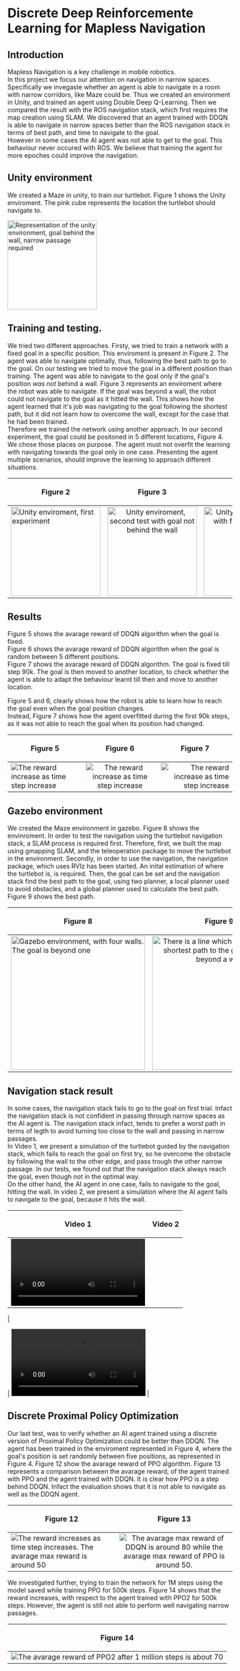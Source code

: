 # Discrete Deep Reinforcemente Learning for Mapless Navigation

## Introduction

Mapless Navigation is a key challenge in mobile robotics.  
In this project we focus our attention on navigation in narrow spaces.  
Specifically we invegaste whether an agent is able to navigate in a room with narrow corridors, like Maze could be. 
Thus we created an environment in Unity, and trained an agent using Double Deep Q-Learning. 
Then we compared the result with the ROS navigation stack, which first requires the map creation using SLAM. 
We discovered that an agent trained with DDQN is able to navigate in narrow spaces better than the ROS navigation stack in terms of best path, and time to navigate to the goal.  
However in some cases the AI agent was not able to get to the goal. This behaviour never occured with ROS. 
We believe that training the agent for more epoches could improve the navigation. 

## Unity environment 
We created a Maze in unity, to train our turtlebot. 
Figure 1 shows the Unity enviroment. 
The pink cube represents the location the turtlebot should navigate to. 

<img src="img/Figure1.png" width="200" alt="Representation of the unity environment, goal behind the wall, narrow passage required">



## Training and testing. 

We tried two different approaches. 
Firsty, we tried to train a network with a fixed goal in a specific position. This enviroment is present in Figure 2. 
The agent was able to navigate optimally, thus,  following the best path to go to the goal. 
On our testing we tried to move the goal in a different position than training. 
The agent was able to navigate to the goal only if the goal's position *was not* behind a wall. Figure 3 represents an enviroment where the robot was able to navigate. 
If the goal was beyond a wall, the robot could not navigate to the goal as it hitted the wall. 
This shows how the agent learned that it's job was navigating to the goal following the shortest path, but it did not learn how to overcome the wall, except for the case that he had been trained.  
Therefore we trained the network using another approach. In our second experiment, the goal could be positoned in 5 different locations, Figure 4. 
We chose those places on purpose. The agent must not overfit the learning with navigating towards the goal only in one case. Presenting the agent multiple scenarios, should improve the learning to approach different situations. 

| <p align="center">Figure 2</p>                                                   |                                      <p align="center">Figure 3</p>                                       |                                                                                 <p align="center">Figure 4</p> |
| -------------------------------------------------------------------------------- | :-------------------------------------------------------------------------------------------------------: | -------------------------------------------------------------------------------------------------------------: |
| <img src="img/Figure2.png" width="200" alt="Unity enviroment, first experiment"> | <img src="img/Figure3.png" width="200" alt="Unity enviroment, second test with goal not behind the wall"> | <img src="img/Figure4.png" width="200" alt="Unity enviroment, train with five different goals around the map"> |

## Results 

Figure 5 shows the avarage reward of DDQN algorithm when the goal is fixed.  
Figure 6 shows the avarage reward of DDQN algorithm when the goal is random between 5 different positions.  
Figure 7 shows the avarage reward of DDQN algorithm. The goal is fixed till step 90k. The goal is then moved to another location, to check whether the agent is able to adapt the behaviour learnt till then and move to another location.  
  
Figure 5 and 6, clearly shows how the robot is able to learn how to reach the goal even when the goal position changes.  
Instead, Figure 7 shows how the agent overfitted during the first 90k steps, as it was not able to reach the goal when its position had changed. 

| <p align="center">Figure 5</p>                                              |                       <p align="center">Figure 6</p>                        |                                              <p align="center">Figure 7</p> |
| --------------------------------------------------------------------------- | :-------------------------------------------------------------------------: | --------------------------------------------------------------------------: |
| <img src="img/Figure5.png" alt="The reward increase as time step increase"> | <img src="img/Figure6.png" alt="The reward increase as time step increase"> | <img src="img/Figure7.png" alt="The reward increase as time step increase"> |

## Gazebo environment 

We created the Maze environment in gazebo.
Figure 8 shows the envinroment.
In order to test the navigation using the turtlebot navigation stack, a SLAM process is required first.
Therefore, first, we  built the map using gmapping SLAM, and the teleoperation package to move the turtlebot in the environment.
Secondly, in order to use the navigation, the navigation package, which uses RVIz has been started.
An inital estimation of where the turtlebot is, is required.
Then, the goal can be set and the navigation stack find the best path to the goal, using  two planner, a local planner used to avoid obstacles, and a global planner used to calculate the best path. 
Figure 9 shows the best path.

| <p align="center">Figure 8</p>                                                                            |                                                   <p align="center">Figure 9</p>                                                    |
| --------------------------------------------------------------------------------------------------------- | :---------------------------------------------------------------------------------------------------------------------------------: |
| <img src="img/Figure8.png" width="300" alt="Gazebo environment, with four walls. The goal is beyond one"> | <img src="img/Figure9.png" width="300" alt="There is a line which represents the shortest path to the goal which is beyond a wall"> |

## Navigation stack result 

In some cases, the navigation stack fails to go to the goal on first trial. 
Infact the navigation stack is not confident in passing through narrow spaces as the AI agent is. 
The navigation stack infact, tends to prefer a worst path in terms of legth to avoid turning too close to the wall and passing in narrow passages.  
In Video 1, we present a simulation of the turtlebot guided by the navigation stack, which fails to reach the goal on first try, so he overcome the obstacle by following the wall to the other edge, and pass trough the other narrow passage. 
In our tests, we found out that the navigation stack always reach the goal, even though not in the optimal way.  
On the other hand, the AI agent in one case, fails to navigate to the goal, hitting the wall.
In video 2, we present a simulation where the AI agent fails to navigate to the goal, because it hits the wall. 

| <p align="center">Video 1</p>                                            | <p align="center">Video 2</p> |
| ------------------------------------------------------------------------ | :---------------------------: |
| <video width="300" alt="There is a line tracking the path of the robot"> |
<source src="video/gazebo.mp4" type="video/mp4" />
</video>
    |

| <video width="300" alt="There is a line tracking the path of the robot"> <source src="video/unity.mp4" type="video/mp4" /></video> |


## Discrete Proximal Policy Optimization

Our last test, was to verify whether an AI agent trained using a discrete version of Proximal Policy Optimization could be better than DDQN. 
The agent has been trained in the enviroment represented in Figure 4, where the goal's position is set randomly between five positions, as represented in Figure 4. 
Figure 12 show the avarage reward of PPO algorithm. 
Figure 13 represents a comparison between the avarage reward, of the agent trained with PPO and the agent trained with DDQN. 
It is clear how PPO is a step behind DDQN. Infact the evaluation shows that it is not able to navigate as well as the DDQN agent. 

| <p align="center">Figure 12</p>                                                                                     |                                                  <p align="center">Figure 13</p>                                                  |
| ------------------------------------------------------------------------------------------------------------------- | :-------------------------------------------------------------------------------------------------------------------------------: |
| <img src="img/Figure12.png" alt="The reward increases as time step increases. The avarage max reward is around 50"> | <img src="img/Figure13.png" alt="The avarage max reward of DDQN is around 80 while the avarage max reward of PPO is around 50. "> |

We investigated further, trying to train the network for 1M steps using the model saved while training PPO for 500k steps. 
Figure 14 shows that the reward increases, with respect to the agent trained with PPO2 for 500k steps. 
However, the agent is still not able to perform well navigating narrow passages. 

| <p align="center">Figure 14</p>                                                                 |
| ----------------------------------------------------------------------------------------------- |
| <img src="img/Figure14.png" alt="The avarage reward of PPO2 after 1 million steps is about 70"> |
